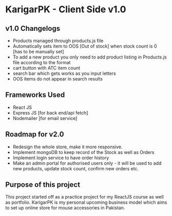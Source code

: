 # KarigarPK - Client Side v1.0

## v1.0 Changelogs

- Products managed through products.js file
- Automatically sets item to OOS [Out of stock] when stock count is 0 [has to be manually set]
- To add a new product you only need to add product listing in Products.js file according to the format
- cart button with ATC item count
- search bar which gets works as you input letters
- OOS items do not appear in search results

## Frameworks Used

- React JS
- Express JS [for back end/api fetch]
- Nodemailer [for email service]

## Roadmap for v2.0
- Redesign the whole store, make it more responsive.
- Implement mongoDB to keep record of the Stock as well as Orders
- Implement login service to have order history
- Make an admin portal for authorised users only - it will be used to add new products, update stock count, confirm new orders etc.

## Purpose of this project

This project started off as a practice project for my ReactJS course as well as portfolio. KarigarPK is my personal upcoming business model which aims to set up online store
for mouse accessories in Pakistan.

